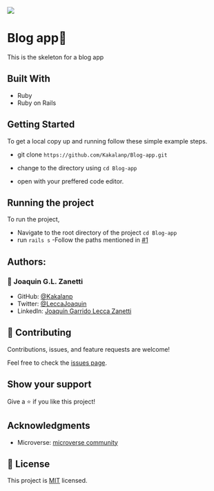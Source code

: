 ![](https://img.shields.io/badge/Microverse-blueviolet)
 #  Blog app📝

This is the skeleton for a blog app
 
 ## Built With

 - Ruby
 - Ruby on Rails

 ## Getting Started

 To get a local copy up and running follow these simple example steps.
- git clone  `https://github.com/Kakalanp/Blog-app.git`

- change to the directory using `cd Blog-app`

- open with your preffered code editor.

 ## Running the project

To run the project,
- Navigate to the root directory of the project `cd Blog-app`
- run `rails s`
-Follow the paths mentioned in [#1](https://github.com/Kakalanp/Blog-app/pull/1)

 ## Authors:

### 👤 Joaquin G.L. Zanetti
- GitHub: [@Kakalanp](https://github.com/Kakalanp)
- Twitter: [@LeccaJoaquin](https://twitter.com/LeccaJoaquin)
- LinkedIn: [Joaquín Garrido Lecca Zanetti](https://www.linkedin.com/in/joaquin-garrido-lecca-zanetti/)

 ## 🤝 Contributing

 Contributions, issues, and feature requests are welcome!

 Feel free to check the [issues page](https://github.com/usorfaitheloho/school-library/issues).

 ## Show your support

 Give a ⭐️ if you like this project!

 ## Acknowledgments

 - Microverse: [microverse community](https://github.com/microverseinc)

 ## 📝 License

 This project is [MIT](./LICENSE.md) licensed.
